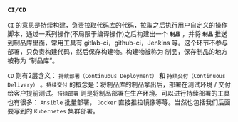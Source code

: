 ### **`CI/CD`**

 `CI` 的意思是持续构建，负责拉取代码库的代码，拉取之后执行用户自定义的操作脚本，通过一系列操作(不局限于编译操作)之后构建出一个 **`制品`** ，并将 **`制品`** 推送到制品库里面，常用工具有 gitlab-ci，github-ci，Jenkins 等。这个环节不参与部署，只负责构建代码，然后保存构建物。构建物被称为 制品，保存制品的地方被称为 “制品库”。

`CD` 则有2层含义： `持续部署（Continuous Deployment）` 和 `持续交付（Continuous Delivery）` 。`持续交付` 的概念是：将制品库的制品拿出后，部署在测试环境 / 交付给客户提前测试。`持续部署` 则是将制品部署在生产环境。可以进行持续部署的工具也有很多： `Ansible` 批量部署， `Docker` 直接推拉镜像等等。当然也包括我们后面要写到的 `Kubernetes` 集群部署。



